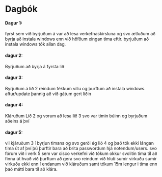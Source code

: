 # Dagbók

#### Dagur 1:
fyrst sem við byrjuðum á var að lesa verkefnaskírsluna og svo ætluðum að byrja að instala windows enn við höfðum eingan tima eftir.
byrjuðum að instala windows tók allan dag.
#### dagur 2:
Byrjuðum að byrja á fyrsta lið
#### dagur 3:
Byrjuðum á lið 2 reindum fékkum villu og þurftum að instala windows aftur/update þannig að við gátum gert liðin
#### dagur 4:
Kláruðum Lið 2 og vorum að lesa lið 3 svo var timin búinn og byrjuðum aðeins á því
#### dagur 5:
vil kjáruðum 3 í byrjun timans og svo gerði ég lið 4 og það tók ekki lángan tima út af því þú þurftir bara að brita passwordum hjá notendum/users.
svo fórum við i verk 5 sem var cisco verkefni við tókum okkur svolitin tima til að finna út hvað við þurftum að gera svo reindum við hluti sumir virkuðu sumir virkuðu ekki enn í endanum við kláruðum samt tókum 15m lengur i tíma enn það mátti bara til að klára.
